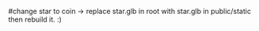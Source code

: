#change star to coin -> replace star.glb in root with star.glb in public/static then rebuild it. :)
